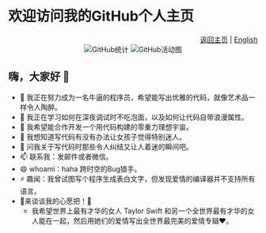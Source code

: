 <!-- 中文版本 -->
# 欢迎访问我的GitHub个人主页

<div align="right">
  <a href="README.md">返回主页</a> | <a href="README.en.md">English</a>
</div>

<div align="center">
  <img src="https://github-readme-stats.vercel.app/api?username=BEstaff&show_icons=true&theme=radical" alt="GitHub统计" />
  
  <!-- GitHub活动统计图 - 黑色背景紫色线条 -->
  <img src="https://github-readme-activity-graph.vercel.app/graph?username=BEstaff&bg_color=000000&color=9e4c98&line=9e4c98&point=DA61D5&area=true&hide_border=true" alt="GitHub活动图" />
</div>

## 嗨，大家好 👋  
- 🔭 我正在努力成为一名牛逼的程序员，希望能写出优雅的代码，就像艺术品一样令人陶醉。  
- 🌱 我正在学习如何在深夜调试时不吃泡面，以及如何让代码自带浪漫属性。  
- 👯 我希望能合作开发一个用代码构建的零重力理想宇宙。  
- 🤔 我想知道写代码有没有办法让女孩子觉得特别迷人。  
- 💬 问我关于写代码时那些令人纠结又让人着迷的瞬间吧。  
- 📫 联系我：发邮件或者微信。  
- 😄 whoami：haha 跨时空的Bug猎手。  
- ⚡ 趣闻：我曾试图写个程序生成表白文字，但发现爱情的编译器并不支持所有语言。
- 🌟来谈谈我的心愿把！🌟
  - 我希望世界上最有才华的女人 Taylor Swift 和另一个全世界最有才华的女人能在一起，然后用她们的爱情写出全世界最完美的爱情专辑❤️。 